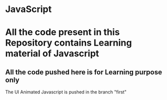 # JavaScript
All the code present in this Repository contains Learning material of Javascript
=======
## All the code pushed here is for Learning purpose only
The UI Animated Javascript is pushed in the  branch "first"
